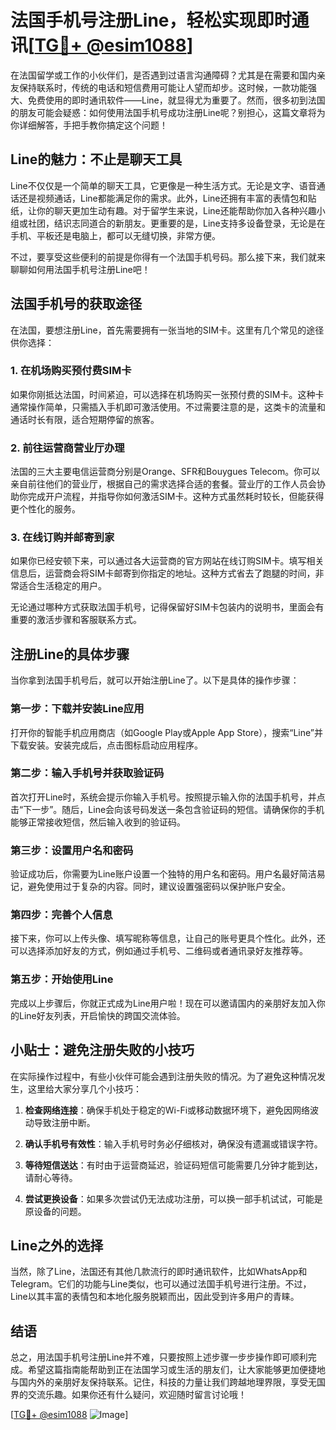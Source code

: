 # 法国手机号注册Line，轻松实现即时通讯[[TG💪+ @esim1088](https://t.me/s/esim1088)]

在法国留学或工作的小伙伴们，是否遇到过语言沟通障碍？尤其是在需要和国内亲友保持联系时，传统的电话和短信费用可能让人望而却步。这时候，一款功能强大、免费使用的即时通讯软件——Line，就显得尤为重要了。然而，很多初到法国的朋友可能会疑惑：如何使用法国手机号成功注册Line呢？别担心，这篇文章将为你详细解答，手把手教你搞定这个问题！

## Line的魅力：不止是聊天工具

Line不仅仅是一个简单的聊天工具，它更像是一种生活方式。无论是文字、语音通话还是视频通话，Line都能满足你的需求。此外，Line还拥有丰富的表情包和贴纸，让你的聊天更加生动有趣。对于留学生来说，Line还能帮助你加入各种兴趣小组或社团，结识志同道合的新朋友。更重要的是，Line支持多设备登录，无论是在手机、平板还是电脑上，都可以无缝切换，非常方便。

不过，要享受这些便利的前提是你得有一个法国手机号码。那么接下来，我们就来聊聊如何用法国手机号注册Line吧！

## 法国手机号的获取途径

在法国，要想注册Line，首先需要拥有一张当地的SIM卡。这里有几个常见的途径供你选择：

### 1. 在机场购买预付费SIM卡

如果你刚抵达法国，时间紧迫，可以选择在机场购买一张预付费的SIM卡。这种卡通常操作简单，只需插入手机即可激活使用。不过需要注意的是，这类卡的流量和通话时长有限，适合短期停留的旅客。

### 2. 前往运营商营业厅办理

法国的三大主要电信运营商分别是Orange、SFR和Bouygues Telecom。你可以亲自前往他们的营业厅，根据自己的需求选择合适的套餐。营业厅的工作人员会协助你完成开户流程，并指导你如何激活SIM卡。这种方式虽然耗时较长，但能获得更个性化的服务。

### 3. 在线订购并邮寄到家

如果你已经安顿下来，可以通过各大运营商的官方网站在线订购SIM卡。填写相关信息后，运营商会将SIM卡邮寄到你指定的地址。这种方式省去了跑腿的时间，非常适合生活稳定的用户。

无论通过哪种方式获取法国手机号，记得保留好SIM卡包装内的说明书，里面会有重要的激活步骤和客服联系方式。

## 注册Line的具体步骤

当你拿到法国手机号后，就可以开始注册Line了。以下是具体的操作步骤：

### 第一步：下载并安装Line应用

打开你的智能手机应用商店（如Google Play或Apple App Store），搜索“Line”并下载安装。安装完成后，点击图标启动应用程序。

### 第二步：输入手机号并获取验证码

首次打开Line时，系统会提示你输入手机号。按照提示输入你的法国手机号，并点击“下一步”。随后，Line会向该号码发送一条包含验证码的短信。请确保你的手机能够正常接收短信，然后输入收到的验证码。

### 第三步：设置用户名和密码

验证成功后，你需要为Line账户设置一个独特的用户名和密码。用户名最好简洁易记，避免使用过于复杂的内容。同时，建议设置强密码以保护账户安全。

### 第四步：完善个人信息

接下来，你可以上传头像、填写昵称等信息，让自己的账号更具个性化。此外，还可以选择添加好友的方式，例如通过手机号、二维码或者通讯录好友推荐等。

### 第五步：开始使用Line

完成以上步骤后，你就正式成为Line用户啦！现在可以邀请国内的亲朋好友加入你的Line好友列表，开启愉快的跨国交流体验。

## 小贴士：避免注册失败的小技巧

在实际操作过程中，有些小伙伴可能会遇到注册失败的情况。为了避免这种情况发生，这里给大家分享几个小技巧：

1. **检查网络连接**：确保手机处于稳定的Wi-Fi或移动数据环境下，避免因网络波动导致注册中断。
   
2. **确认手机号有效性**：输入手机号时务必仔细核对，确保没有遗漏或错误字符。

3. **等待短信送达**：有时由于运营商延迟，验证码短信可能需要几分钟才能到达，请耐心等待。

4. **尝试更换设备**：如果多次尝试仍无法成功注册，可以换一部手机试试，可能是原设备的问题。

## Line之外的选择

当然，除了Line，法国还有其他几款流行的即时通讯软件，比如WhatsApp和Telegram。它们的功能与Line类似，也可以通过法国手机号进行注册。不过，Line以其丰富的表情包和本地化服务脱颖而出，因此受到许多用户的青睐。

## 结语

总之，用法国手机号注册Line并不难，只要按照上述步骤一步步操作即可顺利完成。希望这篇指南能帮助到正在法国学习或生活的朋友们，让大家能够更加便捷地与国内外的亲朋好友保持联系。记住，科技的力量让我们跨越地理界限，享受无国界的交流乐趣。如果你还有什么疑问，欢迎随时留言讨论哦！

[[TG💪+ @esim1088](https://t.me/s/esim1088) ![Image](https://i.postimg.cc/4NQfJmqS/Snipaste-2025-05-13-00-14-12.png)]